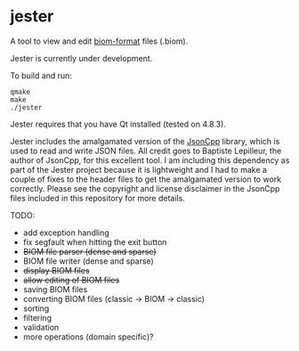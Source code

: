 jester
======

A tool to view and edit [biom-format](http://biom-format.org/) files (.biom).

Jester is currently under development.

To build and run:

```
qmake
make
./jester
```

Jester requires that you have Qt installed (tested on 4.8.3).

Jester includes the amalgamated version of the
[JsonCpp](http://jsoncpp.sourceforge.net/) library, which is used to read and
write JSON files. All credit goes to Baptiste Lepilleur, the author of JsonCpp,
for this excellent tool. I am including this dependency as part of the Jester
project because it is lightweight and I had to make a couple of fixes to the
header files to get the amalgamated version to work correctly. Please see the
copyright and license disclaimer in the JsonCpp files included in this
repository for more details.

TODO:

- add exception handling
- fix segfault when hitting the exit button
- ~~BIOM file parser (dense and sparse)~~
- BIOM file writer (dense and sparse)
- ~~display BIOM files~~
- ~~allow editing of BIOM files~~
- saving BIOM files
- converting BIOM files (classic -> BIOM -> classic)
- sorting
- filtering
- validation
- more operations (domain specific)?
